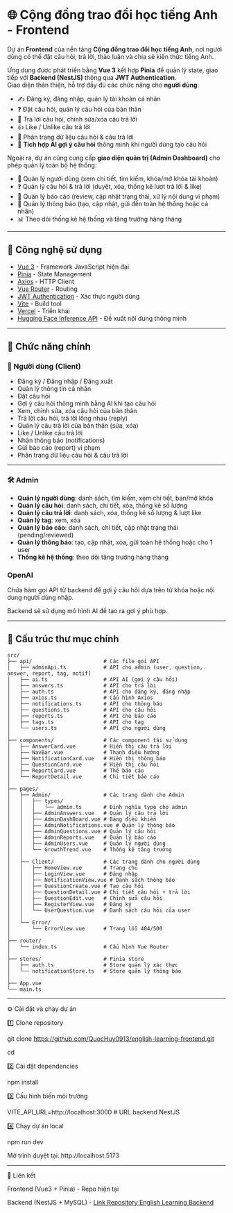 # 🌐 Cộng đồng trao đổi học tiếng Anh - Frontend

Dự án **Frontend** của nền tảng **Cộng đồng trao đổi học tiếng Anh**, nơi người dùng có thể đặt câu hỏi, trả lời, thảo luận và chia sẻ kiến thức tiếng Anh.  

Ứng dụng được phát triển bằng **Vue 3** kết hợp **Pinia** để quản lý state, giao tiếp với **Backend (NestJS)** thông qua **JWT Authentication**.  
Giao diện thân thiện, hỗ trợ đầy đủ các chức năng cho **người dùng**:  
- ✍️ Đăng ký, đăng nhập, quản lý tài khoản cá nhân  
- ❓ Đặt câu hỏi, quản lý câu hỏi của bản thân  
- 💬 Trả lời câu hỏi, chỉnh sửa/xóa câu trả lời  
- 👍 Like / Unlike câu trả lời  
- 📑 Phân trang dữ liệu câu hỏi & câu trả lời  
- 🤖 **Tích hợp AI gợi ý câu hỏi** thông minh khi người dùng tạo câu hỏi  

Ngoài ra, dự án cũng cung cấp **giao diện quản trị (Admin Dashboard)** cho phép quản lý toàn bộ hệ thống:  
- 👤 Quản lý người dùng (xem chi tiết, tìm kiếm, khóa/mở khóa tài khoản)  
- ❓ Quản lý câu hỏi & trả lời (duyệt, xóa, thống kê lượt trả lời & like)  
- 🚨 Quản lý báo cáo (review, cập nhật trạng thái, xử lý nội dung vi phạm)  
- 🔔 Quản lý thông báo (tạo, cập nhật, gửi đến toàn hệ thống hoặc cá nhân)  
- 📊 Theo dõi thống kê hệ thống và tăng trưởng hàng tháng  

---

## 🚀 Công nghệ sử dụng
- [Vue 3](https://vuejs.org/) - Framework JavaScript hiện đại
- [Pinia](https://pinia.vuejs.org/) - State Management
- [Axios](https://axios-http.com/) - HTTP Client
- [Vue Router](https://router.vuejs.org/) - Routing
- [JWT Authentication](https://jwt.io/) - Xác thực người dùng
- [Vite](https://vitejs.dev/) - Build tool
- [Vercel](https://vercel.com/) - Triển khai
- [Hugging Face Inference API](https://huggingface.co/docs/api-inference) - Đề xuất nội dung thông minh

---

## 📌 Chức năng chính

### 👤 Người dùng (Client)
- Đăng ký / Đăng nhập / Đăng xuất  
- Quản lý thông tin cá nhân  
- Đặt câu hỏi  
- Gợi ý câu hỏi thông minh bằng AI khi tạo câu hỏi  
- Xem, chỉnh sửa, xóa câu hỏi của bản thân  
- Trả lời câu hỏi, trả lời lồng nhau (reply)  
- Quản lý câu trả lời của bản thân (sửa, xóa)  
- Like / Unlike câu trả lời  
- Nhận thông báo (notifications)  
- Gửi báo cáo (report) vi phạm  
- Phân trang dữ liệu câu hỏi & câu trả lời  

---

### 🛠️ Admin
- **Quản lý người dùng**: danh sách, tìm kiếm, xem chi tiết, ban/mở khóa  
- **Quản lý câu hỏi**: danh sách, chi tiết, xóa, thống kê số lượng  
- **Quản lý câu trả lời**: danh sách, xóa, thống kê số lượng & lượt like  
- **Quản lý tag**: xem, xóa  
- **Quản lý báo cáo**: danh sách, chi tiết, cập nhật trạng thái (pending/reviewed)  
- **Quản lý thông báo**: tạo, cập nhật, xóa, gửi toàn hệ thống hoặc cho 1 user  
- **Thống kê hệ thống**: theo dõi tăng trưởng hàng tháng  


### OpenAI
Chứa hàm gọi API từ backend để gợi ý câu hỏi dựa trên từ khóa hoặc nội dung người dùng nhập.  

Backend sẽ sử dụng mô hình AI để tạo ra gợi ý phù hợp.

---

## 📂 Cấu trúc thư mục chính
```plaintext
src/
├── api/                       # Các file gọi API
│   ├── adminApi.ts            # API cho admin (user, question, answer, report, tag, notif)
│   ├── ai.ts                  # API AI (gợi ý câu hỏi)
│   ├── answers.ts             # API cho trả lời
│   ├── auth.ts                # API cho đăng ký, đăng nhập
│   ├── axios.ts               # Cấu hình Axios
│   ├── notifications.ts       # API cho thông báo
│   ├── questions.ts           # API cho câu hỏi
│   ├── reports.ts             # API cho báo cáo
│   ├── tags.ts                # API cho tag
│   └── users.ts               # API cho người dùng
│
├── components/                # Các component tái sử dụng
│   ├── AnswerCard.vue         # Hiển thị câu trả lời
│   ├── NavBar.vue             # Thanh điều hướng
│   ├── NotificationCard.vue   # Hiển thị thông báo
│   ├── QuestionCard.vue       # Hiển thị câu hỏi
│   ├── ReportCard.vue         # Thẻ báo cáo
│   └── ReportDetail.vue       # Chi tiết báo cáo
│
├── pages/
│   ├── Admin/                 # Các trang dành cho Admin
│   │   ├── types/
│   │   │   └── admin.ts       # Định nghĩa type cho admin
│   │   ├── AdminAnswers.vue   # Quản lý câu trả lời
│   │   ├── AdminDashBoard.vue # Bảng điều khiển
│   │   ├── AdminNotifications.vue # Quản lý thông báo
│   │   ├── AdminQuestions.vue # Quản lý câu hỏi
│   │   ├── AdminReports.vue   # Quản lý báo cáo
│   │   ├── AdminUsers.vue     # Quản lý người dùng
│   │   └── GrowthTrend.vue    # Thống kê tăng trưởng
│   │
│   ├── Client/                # Các trang dành cho người dùng
│   │   ├── HomeView.vue       # Trang chủ
│   │   ├── LoginView.vue      # Đăng nhập
│   │   ├── NotificationView.vue # Danh sách thông báo
│   │   ├── QuestionCreate.vue # Tạo câu hỏi
│   │   ├── QuestionDetail.vue # Chi tiết câu hỏi + trả lời
│   │   ├── QuestionEdit.vue   # Chỉnh sửa câu hỏi
│   │   ├── RegisterView.vue   # Đăng ký
│   │   └── UserQuestion.vue   # Danh sách câu hỏi của user
│   │
│   └── Error/
│       └── ErrorView.vue      # Trang lỗi 404/500
│
├── router/
│   └── index.ts               # Cấu hình Vue Router
│
├── stores/                    # Pinia store
│   ├── auth.ts                # Store quản lý xác thực
│   └── notificationStore.ts   # Store quản lý thông báo
│
├── App.vue
└── main.ts

```
---

⚙️ Cài đặt và chạy dự án

1️⃣ Clone repository

git clone https://github.com/QuocHuy0913/english-learning-frontend.git

cd <your-frontend-repo>

2️⃣ Cài đặt dependencies

npm install

3️⃣ Cấu hình biến môi trường

VITE_API_URL=http://localhost:3000   # URL backend NestJS

4️⃣ Chạy dự án local

npm run dev

Mở trình duyệt tại: http://localhost:5173

----------------------------------------------------------------------------------------------

🔗 Liên kết

Frontend (Vue3 + Pinia) - Repo hiện tại

Backend (NestJS + MySQL) - [Link Repository English Learning Backend](https://github.com/QuocHuy0913/english-learning-backend)

